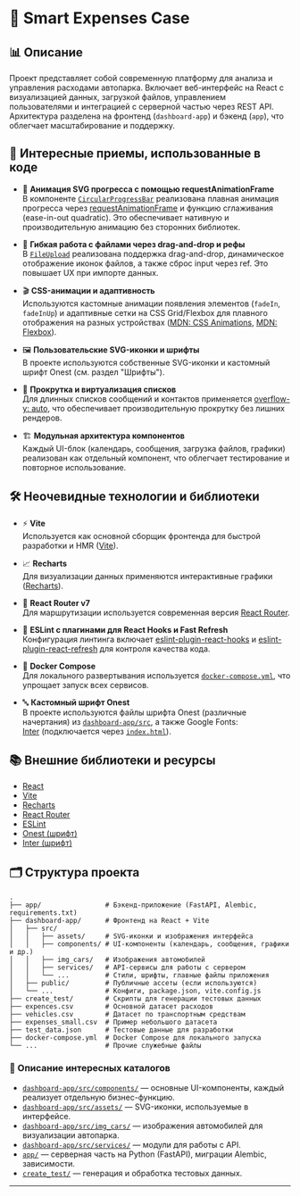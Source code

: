 # 🚗 Smart Expenses Case

## 📊 Описание

Проект представляет собой современную платформу для анализа и управления расходами автопарка. Включает веб-интерфейс на React с визуализацией данных, загрузкой файлов, управлением пользователями и интеграцией с серверной частью через REST API. Архитектура разделена на фронтенд (`dashboard-app`) и бэкенд (`app`), что облегчает масштабирование и поддержку.

## 🧩 Интересные приемы, использованные в коде

- 🎯 **Анимация SVG прогресса с помощью requestAnimationFrame**  
  В компоненте [`CircularProgressBar`](dashboard-app/src/components/CircularProgressBar.jsx) реализована плавная анимация прогресса через [requestAnimationFrame](https://developer.mozilla.org/ru/docs/Web/API/window/requestAnimationFrame) и функцию сглаживания (ease-in-out quadratic). Это обеспечивает нативную и производительную анимацию без сторонних библиотек.

- 📂 **Гибкая работа с файлами через drag-and-drop и рефы**  
  В [`FileUpload`](dashboard-app/src/components/FileUpload.jsx) реализована поддержка drag-and-drop, динамическое отображение иконок файлов, а также сброс input через ref. Это повышает UX при импорте данных.

- 🎬 **CSS-анимации и адаптивность**  
  Используются кастомные анимации появления элементов (`fadeIn`, `fadeInUp`) и адаптивные сетки на CSS Grid/Flexbox для плавного отображения на разных устройствах ([MDN: CSS Animations](https://developer.mozilla.org/ru/docs/Web/CSS/animation), [MDN: Flexbox](https://developer.mozilla.org/ru/docs/Web/CSS/CSS_Flexible_Box_Layout/Basic_Concepts_of_Flexbox)).

- 🖼️ **Пользовательские SVG-иконки и шрифты**  
  В проекте используются собственные SVG-иконки и кастомный шрифт Onest (см. раздел "Шрифты").

- 🧮 **Прокрутка и виртуализация списков**  
  Для длинных списков сообщений и контактов применяется [overflow-y: auto](https://developer.mozilla.org/ru/docs/Web/CSS/overflow), что обеспечивает производительную прокрутку без лишних рендеров.

- 🏗️ **Модульная архитектура компонентов**  
  Каждый UI-блок (календарь, сообщения, загрузка файлов, графики) реализован как отдельный компонент, что облегчает тестирование и повторное использование.

## 🛠️ Неочевидные технологии и библиотеки

- ⚡ **Vite**  
  Используется как основной сборщик фронтенда для быстрой разработки и HMR ([Vite](https://vitejs.dev/)).

- 📈 **Recharts**  
  Для визуализации данных применяются интерактивные графики ([Recharts](https://recharts.org/)).

- 🧭 **React Router v7**  
  Для маршрутизации используется современная версия [React Router](https://reactrouter.com/en/main).

- 🧹 **ESLint с плагинами для React Hooks и Fast Refresh**  
  Конфигурация линтинга включает [eslint-plugin-react-hooks](https://www.npmjs.com/package/eslint-plugin-react-hooks) и [eslint-plugin-react-refresh](https://www.npmjs.com/package/eslint-plugin-react-refresh) для контроля качества кода.

- 🐳 **Docker Compose**  
  Для локального развертывания используется [`docker-compose.yml`](docker-compose.yml), что упрощает запуск всех сервисов.

- 🔤 **Кастомный шрифт Onest**  
  В проекте используются файлы шрифта Onest (различные начертания) из [`dashboard-app/src`](dashboard-app/src), а также Google Fonts:  
  [Inter](https://fonts.google.com/specimen/Inter) (подключается через [`index.html`](dashboard-app/index.html)).

## 📚 Внешние библиотеки и ресурсы

- [React](https://react.dev/)
- [Vite](https://vitejs.dev/)
- [Recharts](https://recharts.org/)
- [React Router](https://reactrouter.com/)
- [ESLint](https://eslint.org/)
- [Onest (шрифт)](https://onest.design/)
- [Inter (шрифт)](https://fonts.google.com/specimen/Inter)

## 🗂️ Структура проекта

```
.
├── app/                # Бэкенд-приложение (FastAPI, Alembic, requirements.txt)
├── dashboard-app/      # Фронтенд на React + Vite
│   ├── src/
│   │   ├── assets/     # SVG-иконки и изображения интерфейса
│   │   ├── components/ # UI-компоненты (календарь, сообщения, графики и др.)
│   │   ├── img_cars/   # Изображения автомобилей
│   │   ├── services/   # API-сервисы для работы с сервером
│   │   └── ...         # Стили, шрифты, главные файлы приложения
│   ├── public/         # Публичные ассеты (если используются)
│   └── ...             # Конфиги, package.json, vite.config.js
├── create_test/        # Скрипты для генерации тестовых данных
├── expences.csv        # Основной датасет расходов
├── vehicles.csv        # Датасет по транспортным средствам
├── expenses_small.csv  # Пример небольшого датасета
├── test_data.json      # Тестовые данные для разработки
├── docker-compose.yml  # Docker Compose для локального запуска
└── ...                 # Прочие служебные файлы
```

### 📁 Описание интересных каталогов

- [`dashboard-app/src/components/`](dashboard-app/src/components/) — основные UI-компоненты, каждый реализует отдельную бизнес-функцию.
- [`dashboard-app/src/assets/`](dashboard-app/src/assets/) — SVG-иконки, используемые в интерфейсе.
- [`dashboard-app/src/img_cars/`](dashboard-app/src/img_cars/) — изображения автомобилей для визуализации автопарка.
- [`dashboard-app/src/services/`](dashboard-app/src/services/) — модули для работы с API.
- [`app/`](app/) — серверная часть на Python (FastAPI), миграции Alembic, зависимости.
- [`create_test/`](create_test/) — генерация и обработка тестовых данных.

--- 